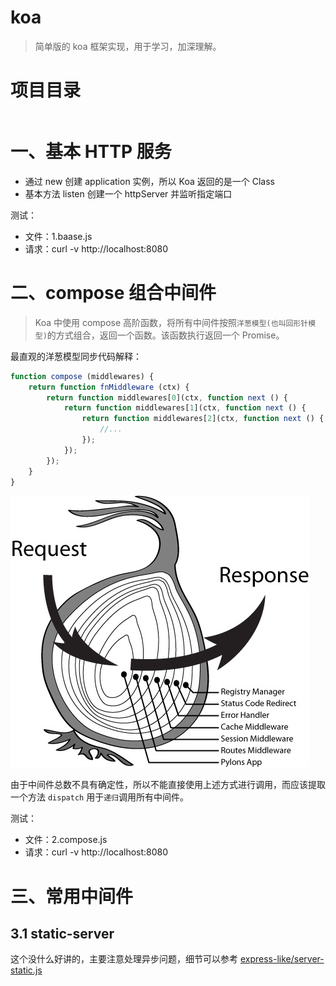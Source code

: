 # koa

> 简单版的 koa 框架实现，用于学习，加深理解。

# 项目目录

```
```

# 一、基本 HTTP 服务

- 通过 new 创建 application 实例，所以 Koa 返回的是一个 Class
- 基本方法 listen 创建一个 httpServer 并监听指定端口

测试：
- 文件：1.baase.js
- 请求：curl -v http://localhost:8080

# 二、compose 组合中间件

> Koa 中使用 compose 高阶函数，将所有中间件按照`洋葱模型(也叫回形针模型)`的方式组合，返回一个函数。该函数执行返回一个 Promise。

最直观的洋葱模型同步代码解释：
```javascript
function compose (middlewares) {
    return function fnMiddleware (ctx) {
        return function middlewares[0](ctx, function next () {
            return function middlewares[1](ctx, function next () {
                return function middlewares[2](ctx, function next () {
                    //...
                });
            });
        });
    }
}
```

<img src="./images/onionModel.png">

由于中间件总数不具有确定性，所以不能直接使用上述方式进行调用，而应该提取一个方法 `dispatch` 用于`递归`调用所有中间件。

测试：
- 文件：2.compose.js
- 请求：curl -v http://localhost:8080

# 三、常用中间件

## 3.1 static-server

这个没什么好讲的，主要注意处理异步问题，细节可以参考 [express-like/server-static.js](https://github.com/MoonWang/express-like/blob/master/test/middleware/serve-static.js)